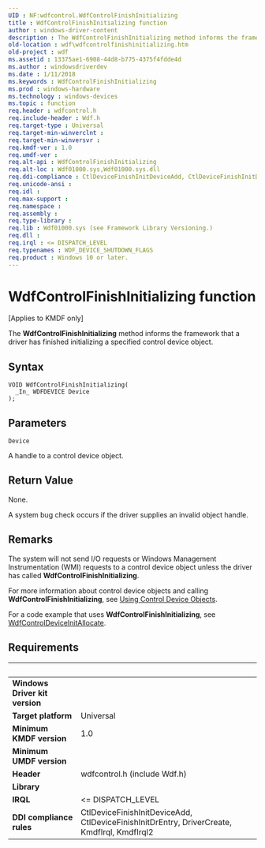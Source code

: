 ```yaml
---
UID : NF:wdfcontrol.WdfControlFinishInitializing
title : WdfControlFinishInitializing function
author : windows-driver-content
description : The WdfControlFinishInitializing method informs the framework that a driver has finished initializing a specified control device object.
old-location : wdf\wdfcontrolfinishinitializing.htm
old-project : wdf
ms.assetid : 13375ae1-6908-44d8-b775-4375f4fdde4d
ms.author : windowsdriverdev
ms.date : 1/11/2018
ms.keywords : WdfControlFinishInitializing
ms.prod : windows-hardware
ms.technology : windows-devices
ms.topic : function
req.header : wdfcontrol.h
req.include-header : Wdf.h
req.target-type : Universal
req.target-min-winverclnt : 
req.target-min-winversvr : 
req.kmdf-ver : 1.0
req.umdf-ver : 
req.alt-api : WdfControlFinishInitializing
req.alt-loc : Wdf01000.sys,Wdf01000.sys.dll
req.ddi-compliance : CtlDeviceFinishInitDeviceAdd, CtlDeviceFinishInitDrEntry, DriverCreate, KmdfIrql, KmdfIrql2
req.unicode-ansi : 
req.idl : 
req.max-support : 
req.namespace : 
req.assembly : 
req.type-library : 
req.lib : Wdf01000.sys (see Framework Library Versioning.)
req.dll : 
req.irql : <= DISPATCH_LEVEL
req.typenames : WDF_DEVICE_SHUTDOWN_FLAGS
req.product : Windows 10 or later.
---
```



# WdfControlFinishInitializing function
<p class="CCE_Message">[Applies to KMDF only]

The <b>WdfControlFinishInitializing</b> method informs the framework that a driver has finished initializing a specified control device object.

## Syntax

````
VOID WdfControlFinishInitializing(
  _In_ WDFDEVICE Device
);
````

## Parameters

`Device`

A handle to a control device object.


## Return Value

None.

A system bug check occurs if the driver supplies an invalid object handle.

## Remarks

The system will not send I/O requests or Windows Management Instrumentation (WMI) requests to a control device object unless the driver has called <b>WdfControlFinishInitializing</b>.

For more information about control device objects and calling <b>WdfControlFinishInitializing</b>, see <a href="https://docs.microsoft.com/en-us/windows-hardware/drivers/wdf/using-control-device-objects">Using Control Device Objects</a>.

For a code example that uses <b>WdfControlFinishInitializing</b>, see <a href="..\wdfcontrol\nf-wdfcontrol-wdfcontroldeviceinitallocate.md">WdfControlDeviceInitAllocate</a>.</p>

## Requirements
| &nbsp; | &nbsp; |
| ---- |:---- |
| **Windows Driver kit version** |  |
| **Target platform** | Universal |
| **Minimum KMDF version** | 1.0 |
| **Minimum UMDF version** |  |
| **Header** | wdfcontrol.h (include Wdf.h) |
| **Library** |  |
| **IRQL** | <= DISPATCH_LEVEL |
| **DDI compliance rules** | CtlDeviceFinishInitDeviceAdd, CtlDeviceFinishInitDrEntry, DriverCreate, KmdfIrql, KmdfIrql2 |